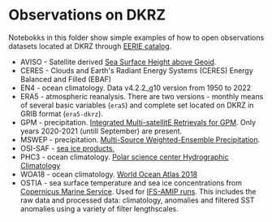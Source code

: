 # Observations on DKRZ

Notebokks in this folder show simple examples of how to open observations datasets located at DKRZ through [EERIE catalog](https://github.com/eerie-project/intake_catalogues/tree/main).

* AVISO - Satellite derived [Sea Surface Height above Geoid](https://cds.climate.copernicus.eu/cdsapp#!/dataset/satellite-sea-level-global?tab=overview).
* CERES - Clouds and Earth's Radiant Energy Systems (CERES) Energy Balanced and Filled (EBAF)
* EN4 - ocean climatology. Data v4.2.2_g10 version from 1950 to 2022
* ERA5 - atmospheric reanalysis. There are two versions - monthly means of several basic variables (`era5`) and complete set located on DKRZ in GRIB format (`era5-dkrz`).
* GPM - precipitation. [Integrated Multi-satellitE Retrievals for GPM](https://gpm.nasa.gov/data/imerg). Only years 2020-2021 (untill September) are present.
* MSWEP - precipitation. [Multi-Source Weighted-Ensemble Precipitation](https://www.gloh2o.org/mswep/).
* OSI-SAF - [sea ice products.](https://osi-saf.eumetsat.int/products/sea-ice-products) 
* PHC3 - ocean climatology. [Polar science center Hydrographic Climatology](https://psc.apl.washington.edu/nonwp_projects/PHC/Climatology.html)
* WOA18 - ocean climatology. [World Ocean Atlas 2018](https://www.ncei.noaa.gov/access/world-ocean-atlas-2018/)
* OSTIA - sea surface temperature and sea ice concentrations from [Copernicus Marine Service](https://data.marine.copernicus.eu/product/SST_GLO_SST_L4_REP_OBSERVATIONS_010_011/description). Used for [IFS-AMIP runs](https://github.com/eerie-project/EERIE_hackathon_2023/blob/main/README.md#ifs). This includes the raw data and processed data: climatology, anomalies and filtered SST anomalies using a variety of filter lengthscales.
